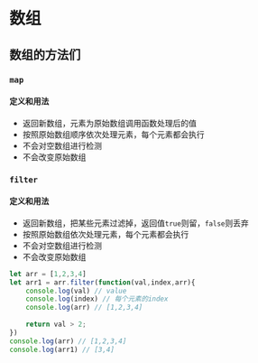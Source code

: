 # 数组

## 数组的方法们

### `map`

#### 定义和用法

- 返回新数组，元素为原始数组调用函数处理后的值
- 按照原始数组顺序依次处理元素，每个元素都会执行
- 不会对空数组进行检测
- 不会改变原始数组

### `filter`

#### 定义和用法

- 返回新数组，把某些元素过滤掉，返回值`true`则留，`false`则丢弃
- 按照原始数组依次处理元素，每个元素都会执行
- 不会对空数组进行检测
- 不会改变原始数组

```javascript
let arr = [1,2,3,4]
let arr1 = arr.filter(function(val,index,arr){
    console.log(val) // value
    console.log(index) // 每个元素的index
    console.log(arr) // [1,2,3,4]      
    
    return val > 2; 
})
console.log(arr) // [1,2,3,4]
console.log(arr1) // [3,4]
```

